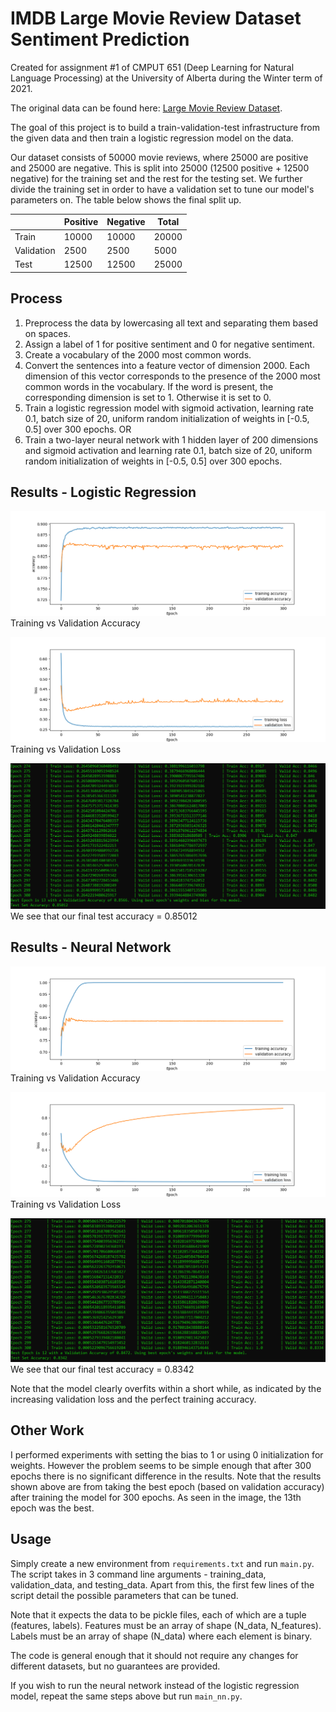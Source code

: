 # IMDB Large Movie Review Dataset Sentiment Prediction

Created for assignment #1 of CMPUT 651 (Deep Learning for Natural Language Processing) at the University of Alberta during the Winter term of 2021.

The original data can be found here: [Large Movie Review Dataset](http://ai.stanford.edu/~amaas/data/sentiment/).

The goal of this project is to build a train-validation-test infrastructure from the given data and then train a logistic regression model on the data. 

Our dataset consists of 50000 movie reviews, where 25000 are positive and 25000 are negative. This is split into 25000 (12500 positive + 12500 negative) for the training set and the rest for the testing set. We further divide the training set in order to have a validation set to tune our model's parameters on. The table below shows the final split up.

|            | Positive | Negative | Total |
|------------|----------|----------|-------|
| Train      | 10000    | 10000    | 20000 |
| Validation | 2500     | 2500     | 5000  |
| Test       | 12500    | 12500    | 25000 |


## Process

1. Preprocess the data by lowercasing all text and separating them based on spaces.
2. Assign a label of 1 for positive sentiment and 0 for negative sentiment.
3. Create a vocabulary of the 2000 most common words.
4. Convert the sentences into a feature vector of dimension 2000. Each dimension of this vector corresponds to the presence of the 2000 most common words in the vocabulary. If the word is present, the corresponding dimension is set to 1. Otherwise it is set to 0.
5. Train a logistic regression model with sigmoid activation, learning rate 0.1, batch size of 20, uniform random initialization of weights in [-0.5, 0.5] over 300 epochs.
OR
5. Train a two-layer neural network with 1 hidden layer of 200 dimensions and sigmoid activation and learning rate 0.1, batch size of 20, uniform random initialization of weights in [-0.5, 0.5] over 300 epochs.


## Results - Logistic Regression

![Training vs Validation Accuracy](outputs/logistic_regression/base_best_weights/accuracy.png)
Training vs Validation Accuracy

![Training vs Validation Accuracy](outputs/logistic_regression/base_best_weights/loss.png)
Training vs Validation Loss

![Test Set Accuracy](outputs/logistic_regression/base_best_weights/test_accuracy.png)
We see that our final test accuracy = 0.85012

## Results - Neural Network

![Training vs Validation Accuracy](outputs/neural_network/base_best_weights/accuracy.png)
Training vs Validation Accuracy

![Training vs Validation Accuracy](outputs/neural_network/base_best_weights/loss.png)
Training vs Validation Loss

![Test Set Accuracy](outputs/neural_network/base_best_weights/test_accuracy.png)
We see that our final test accuracy = 0.8342

Note that the model clearly overfits within a short while, as indicated by the increasing validation loss and the perfect training accuracy.

## Other Work

I performed experiments with setting the bias to 1 or using 0 initialization for weights. However the problem seems to be simple enough that after 300 epochs there is no significant difference in the results. Note that the results shown above are from taking the best epoch (based on validation accuracy) after training the model for 300 epochs. As seen in the image, the 13th epoch was the best.

## Usage

Simply create a new environment from `requirements.txt` and run `main.py`. The script takes in 3 command line arguments - training_data, validation_data, and testing_data. Apart from this, the first few lines of the script detail the possible parameters that can be tuned. 

Note that it expects the data to be pickle files, each of which are a tuple (features, labels). Features must be an array of shape (N_data, N_features). Labels must be an array of shape (N_data) where each element is binary. 

The code is general enough that it should not require any changes for different datasets, but no guarantees are provided.

If you wish to run the neural network instead of the logistic regression model, repeat the same steps above but run `main_nn.py`.